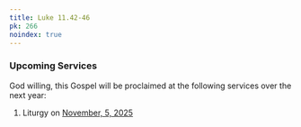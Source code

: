 ```yaml
---
title: Luke 11.42-46
pk: 266
noindex: true
---
```


### Upcoming Services

God willing, this Gospel will be proclaimed at the following services over the next year:


1. Liturgy on [November,  5, 2025](https://orthocal.info/readings/gregorian/2025/11/05/)
